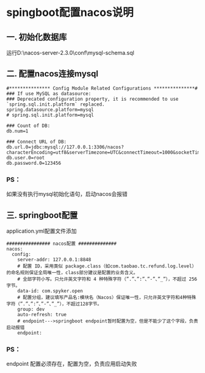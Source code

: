 # spingboot配置nacos说明

## 一. 初始化数据库
运行D:\nacos-server-2.3.0\conf\mysql-schema.sql


## 二. 配置nacos连接mysql
~~~
#*************** Config Module Related Configurations ***************#
### If use MySQL as datasource:
### Deprecated configuration property, it is recommended to use `spring.sql.init.platform` replaced.
spring.datasource.platform=mysql
# spring.sql.init.platform=mysql

### Count of DB:
db.num=1

### Connect URL of DB:
db.url.0=jdbc:mysql://127.0.0.1:3306/nacos?characterEncoding=utf8&serverTimezone=UTC&connectTimeout=1000&socketTimeout=3000&autoReconnect=true
db.user.0=root
db.password.0=123456
~~~

### PS：
如果没有执行mysql初始化语句，启动nacos会报错

## 三. springboot配置
application.yml配置文件添加

~~~
################ nacos配置 ##############
nacos:
  config:
    server-addr: 127.0.0.1:8848
    # 配置 ID，采用类似 package.class（如com.taobao.tc.refund.log.level）的命名规则保证全局唯一性，class部分建议是配置的业务含义。
    # 全部字符小写。只允许英文字符和 4 种特殊字符（”.”、”:”、”-”、”_”），不超过 256 字节。
    data-id: com.spyker.open
    # 配置分组，建议填写产品名:模块名（Nacos）保证唯一性，只允许英文字符和4种特殊字符（”.”、”:”、”-”、”_”），不超过128字节。
    group: dev
    auto-refresh: true
    # endpoint--->springboot endpoint暂时配置为空，但是不能少了这个字段，负责启动报错
    endpoint:
~~~

### PS：
endpoint 配置必须存在，配置为空，负责应用启动失败